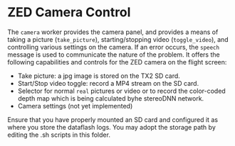 # ZED Camera Control

The `camera` worker provides the camera panel, and provides a means of taking a picture (`take_picture`), starting/stopping video (`toggle_video`), and controlling various settings on the  camera. If an error occurs, the `speech` message is used to communicate the nature of the problem.
It offers the following capabilities and controls for the ZED camera on the flight screen:

- Take picture: a jpg image is stored on the TX2 SD card. 
- Start/Stop video toggle: record a MP4 stream on the SD card.
- Selector for normal `real` pictures or video or to record the color-coded depth map which is being calculated byhe stereoDNN network.
- Camera settings (not yet implemented)


Ensure that you have properly mounted an SD card and configured it as where you store the dataflash logs. You may adopt the storage path by editing the .sh scripts in this folder.




